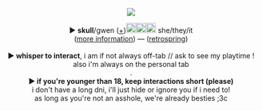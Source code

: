 <p align="center">
<p align="center">
<img src="https://media.discordapp.net/attachments/1227881187721216041/1227881214132752414/tumblr_2909e51bdfc468bc58786adcfbdbbcdb_93557cf5_2048_1.png?ex=664e45be&is=664cf43e&hm=c4bfe964a46a9d53c3f7861cbadb4480dec7bee4e2fd0fb2b0c62907c8788533&=&format=webp&quality=lossless&width=404&height=350">
</p>
<p align="center"> 
► <b>skull</b>/gwen (<a href="https://pronouns.cc/@gweniiezy">+</a>)<img src="https://media.discordapp.net/attachments/1238154361012490270/1242717495832608798/image.png?ex=664eda5b&is=664d88db&hm=191625f8e226e462def3b343fdb9b9204ba58f31ff5be67632a24fb57901eb41&=&format=webp&quality=lossless"height="20px"><img src="https://media.discordapp.net/attachments/1238154361012490270/1242717319982092329/image.png?ex=664eda31&is=664d88b1&hm=cd166cf4a0af851f30298cab28c7ca96d2a468a912e0d0e134145e8bdf7f3a6d&=&format=webp&quality=lossless"height="20px"><img src="https://media.discordapp.net/attachments/1238154361012490270/1242717389251018772/image.png?ex=664eda42&is=664d88c2&hm=9bd553b6ae6da42618e24992909876dcdac20479ec658c6c3d344006756b01f9&=&format=webp&quality=lossless"height="20px"> she/they/it
<br>(<a href="https://gweniiez.carrd.co">more information</a>) ― (<a href="https://retrospring.net/@gweniiez">retrospring</a>) 
<br><br><b>► whisper to interact</b>,  i am if not always off-tab // ask to see my playtime ! 
<br>also i'm always on the personal tab  
<br>.
<br><b><b>► if you're younger than 18, keep interactions short (please)</b>
<br></b>i don't have a long dni, i'll just hide or ignore you if i need to!</b>
<br></b>as long as you're not an asshole, we're already besties ;3c</b>
